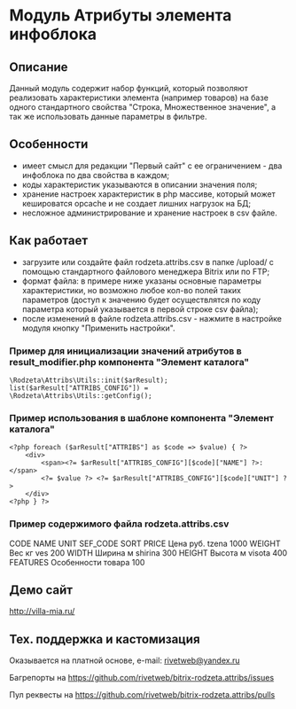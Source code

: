 ﻿
# Модуль Атрибуты элемента инфоблока

## Описание

Данный модуль содержит набор функций, который позволяют реализовать характеристики элемента (например товаров) на базе одного стандартного свойства "Строка, Множественное значение", а так же использовать данные параметры в фильтре.

## Особенности

- имеет смысл для редакции "Первый сайт" с ее ограничением - два инфоблока по два свойства в каждом;
- коды характеристик указываются в описании значения поля;
- хранение настроек характеристик в php массиве, который может кешироватся opcache и не создает лишних нагрузок на БД;
- несложное администрирование и хранение настроек в csv файле.

## Как работает

- загрузите или создайте файл rodzeta.attribs.csv в папке /upload/ с помощью стандартного файлового менеджера Bitrix или по FTP;
- формат файла: в примере ниже указаны основные параметры характеристики, но возможно любое кол-во полей таких параметров (доступ к значению будет осуществлятся по коду параметра который указывается в первой строке csv файла);
- после изменений в файле rodzeta.attribs.csv - нажмите в настройке модуля кнопку "Применить настройки".

### Пример для инициализации значений атрибутов в result_modifier.php компонента "Элемент каталога"

    \Rodzeta\Attribs\Utils::init($arResult);
    list($arResult["ATTRIBS_CONFIG"]) = \Rodzeta\Attribs\Utils::getConfig();

### Пример использования в шаблоне компонента "Элемент каталога"

    <?php foreach ($arResult["ATTRIBS"] as $code => $value) { ?>
        <div>
            <span><?= $arResult["ATTRIBS_CONFIG"][$code]["NAME"] ?>:</span>
            <?= $value ?> <?= $arResult["ATTRIBS_CONFIG"][$code]["UNIT"] ?>
        </div>
    <?php } ?>

### Пример содержимого файла rodzeta.attribs.csv

   CODE NAME    UNIT    SEF_CODE    SORT
    PRICE   Цена    руб.    tzena   1000
    WEIGHT  Вес кг  ves 200
    WIDTH   Ширина  м   shirina 300
    HEIGHT  Высота  м   visota  400
    FEATURES    Особенности товара          100

## Демо сайт

http://villa-mia.ru/

## Тех. поддержка и кастомизация

Оказывается на платной основе, e-mail: rivetweb@yandex.ru

Багрепорты на https://github.com/rivetweb/bitrix-rodzeta.attribs/issues

Пул реквесты на https://github.com/rivetweb/bitrix-rodzeta.attribs/pulls
